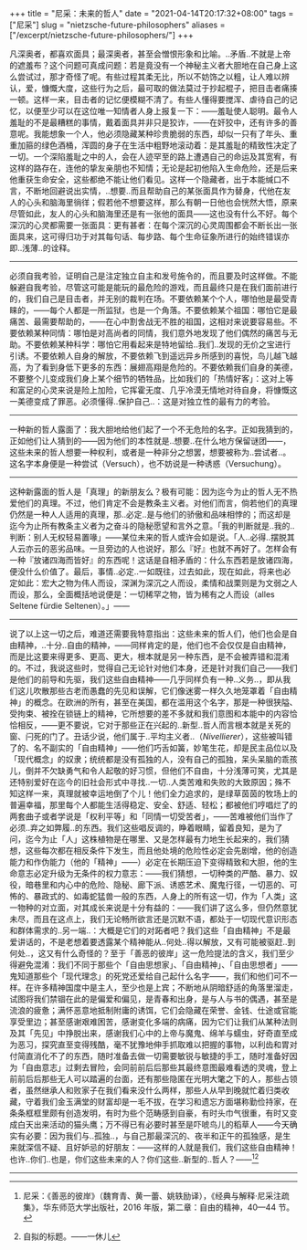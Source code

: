+++
title = "尼采：未来的哲人"
date = "2021-04-14T20:17:32+08:00"
tags = ["尼采"]
slug = "nietzsche-future-philosophers"
aliases = ["/excerpt/nietzsche-future-philosophers/"]
+++

凡深奥者，都喜欢面具；最深奥者，甚至会憎恨形象和比喻。..矛盾..不就是上帝的遮羞布？这个问题可真成问题：若是竟没有一个神秘主义者大胆地在自己身上这么尝试过，那才奇怪了呢。有些过程其柔无比，所以不妨饰之以粗，让人难以辨认，爱，慷慨大度，这些行为之后，最可取的做法莫过于抄起棍子，把目击者痛揍一顿。这样一来，目击者的记忆便模糊不清了。有些人懂得要搅浑、虐待自己的记忆，以便至少可以在这位唯一知情者人身上报复一下：——羞耻使人聪明。最令人羞耻的不是最糟糕的事情，戴着面具并非只是狡诈，——在奸狡中，还有许多的善意呢。我能想象一个人，他必须隐藏某种珍贵脆弱的东西，却似一只有了年头、重重加箍的绿色酒桶，浑圆的身子在生活中粗野地滚动着：是其羞耻的精致性决定了一切。一个深陷羞耻之中的人，会在人迹罕至的路上遭遇自己的命运及其宽宥，有这样的路存在，连他的挚友亲朋也不知情；无论是起初他陷入生命危险，还是后来他重获生命安全，这些都绝不能让他们看见。这样一个隐藏者，出于本能缄口不言，不断地回避说出实情，..想要..而且帮助自己的某张面具作为替身，代他在友人的心头和脑海里徜徉；假若他不想要这样，那么有朝一日他也会恍然大悟，原来尽管如此，友人的心头和脑海里还是有一张他的面具——这也没有什么不好。每个深沉的心灵都需要一张面具：更有甚者：在每个深沉的心灵周围都会不断长出一张面具来，这可得归功于对其每句话、每步路、每个生命征象所进行的始终错误亦即..浅薄..的诠释。

---

必须自我考验，证明自己是注定独立自主和发号施令的，而且要及时这样做。不能躲避自我考验，尽管这可能是能玩的最危险的游戏，而且最终只是在我们面前进行的，我们自己是目击者，并无别的裁判在场。不要依赖某个个人，哪怕他是最受青睐的，——每个人都是一所监狱，也是一个角落。不要依赖某个祖国：哪怕它是最痛苦、最需要帮助的，——在心中割舍战无不胜的祖国，这相对来说要容易些。不要依赖某种同情：哪怕是对高尚者的同情，我们意外地发现了他们偶然的痛苦与无助。不要依赖某种科学：哪怕它用看起来是特地留给..我们..发现的无价之宝进行引诱。不要依赖人自身的解放，不要依赖飞到遥远异乡所感到的喜悦，鸟儿越飞越高，为了看到身低下更多的东西：展翅高翔是危险的。不要依赖我们自身的美德，不要整个儿变成我们身上某个细节的牺牲品，比如我们的「热情好客」：这对上等和富足的心灵来说是险上加险，它挥霍无度、几乎冷漠无情地对待自身，将慷慨这一美德变成了罪恶。必须懂得..保护自己..：这是对独立性的最有力的考验。

---

一种新的哲人露面了：我大胆地给他们起了一个不无危险的名字。正如我猜到的，正如他们让人猜到的——因为他们的本性就是..想要..在什么地方保留谜团——，这些未来的哲人想要一种权利，或者是一种非分之想罢，想要被称为..尝试者..。这名字本身便是一种尝试（Versuch），也不妨说是一种诱惑（Versuchung）。

---

这种新露面的哲人是「真理」的新朋友么？极有可能：因为迄今为止的哲人无不热爱他们的真理。不过，他们肯定不会是教条主义者。对他们而言，倘若他们的真理仍然是一种人人适用的真理，那..必定..是与他们的骄傲和品味相悖的；而这却是迄今为止所有教条主义者为之奋斗的隐秘愿望和言外之意。「我的判断就是..我的..判断：别人无权轻易置喙」——某位未来的哲人或许会如是说。「人..必得..摆脱其人云亦云的恶劣品味。一旦旁边的人也说好，那么『好』也就不再好了。怎样会有一种『放诸四海而皆好』的东西呢！这话是自相矛盾的：什么东西若是放诸四海，便没什么价值了。最后，事情..必定..一如既往，过去如此，现在如此，将来也必定如此：宏大之物为伟人而设，深渊为深沉之人而设，柔情和战栗则是为文弱之人而设，那么，全面概括地说便是：一切稀罕之物，皆为稀有之人而设（alles Seltene fürdie Seltenen）。」——

---

说了以上这一切之后，难道还需要我特意指出：这些未来的哲人们，他们也会是自由精神，..十分..自由的精神，——同样肯定的是，他们也不会仅仅是自由精神，而是比这要来得更多、更高、更大，根本就是另一种东西，是不会被弄错和混淆的。不过，我说这些时，觉得自己无论针对他们本身，还是针对我们自己——我们是他们的前导和先驱，我们这些自由精神——几乎同样负有一种..义务..，即从我们这儿吹散那些古老而愚蠢的先见和误解，它们像迷雾一样久久地笼罩着「自由精神」的概念。在欧洲的所有，甚至在美国，都在滥用这个名字，那是一种很狭隘、受拘束、被拴在锁链上的精神，它所想要的差不多就和我们意图和本能中的内容恰恰相反，——更不要说，它对于那些正在兴起的..新型..哲人而言根本就是关死的窗、闩死的门了。丑话少说，他们属于..平均主义者..（_Nivellierer_），这些被叫错了的、名不副实的「自由精神」——他们巧舌如簧，妙笔生花，却是民主品位以及「现代概念」的奴隶；统统都是没有孤独的人，没有自己的孤独，呆头呆脑的乖孩儿，倒并不欠缺勇气和令人起敬的好习惯，但他们不自由，十分浅薄可笑，尤其是还特别爱好在迄今的旧社会形式中寻找..一切..人类苦难和失败的大致原因；殊不知这样一来，真理就被幸运地倒了个儿！他们全力追求的，是绿草茵茵的牧场上的普遍幸福，那里每个人都能生活得稳定、安全、舒适、轻松；都被他们哼唱烂了的两套曲子或者学说是「权利平等」和「同情一切受苦者」，——苦难被他们当作了必须..弃之如弊履..的东西。我们这些唱反调的，睁着眼睛，留着良知，是为了问，迄今为止「人」这株植物是在哪里、又是怎样最有力地生长起来的，我们猜想，这些每次都在相反条件下发生，而且他处境的危险性必定会先剧增，他的创造能力和作伪能力（他的「精神」——）必定在长期压迫下变得精致和大胆，他的生命意志必定升级为无条件的权力意志：——我们猜想，一切种类的严酷、暴力、奴役，暗巷里和内心中的危险、隐秘、廊下派、诱惑艺术、魔鬼行径，一切恶的、可怖的、暴政式的、如毒蛇猛兽一般的东西，人身上的所有这一切，作为「人类」这一物种的对立面，对其成长来说是十分有益的：——我们讲了这么多，但仍然意犹未尽，而且在这点上，我们无论畅所欲言还是沉默不语，都处于一切现代意识形态和群体需求的..另一端..：大概是它们的对跖者吧？我们这些「自由精神」不是最爱讲话的，不是老想着要透露某个精神能从..何处..得以解放，又有可能被驱赶..到何处..，这又有什么奇怪的？至于「善恶的彼岸」这一危险提法的含义，我们至少得避免混淆：我们不同于那些个「自由思想家」、「自由精神」、「自由思想者」——鬼知道那些个「现代理念」的死党还爱给自己起什么名字——，我们和他们可不一样。在许多精神国度中是主人，至少也是上宾；不断地从阴暗舒适的角落里溜走，试图将我们禁锢在此的是偏爱和偏见，是青春和出身，是与人与书的偶遇，甚至是流浪的疲惫；满怀恶意地抵制附庸的诱饵，它们会隐藏在荣誉、金钱、仕途或官能享受里边；甚至感谢艰难困苦，感谢变化多端的病痛，因为它们让我们从某种法则及其「先见」中挣脱出来，感谢我们心中的上帝与魔鬼、绵羊与蠕虫，好奇直至成为恶习，探究直至变得残酷，毫不犹豫地伸手抓取难以把握的事物，以利齿和胃对付简直消化不了的东西，随时准备去做一切需要敏锐与敏捷的手工，随时准备好因为「自由意志」过剩去冒险，会同前前后后那些其最终意图最难看透的灵魂，登上前前后后那些无人可以踏遍的台面，还有那些隐匿在光明大氅之下的人，那些占领者，虽然继承人和败家子在我们看来没什么两样，那些人从早到晚就忙着归类收藏，守着我们金玉满堂的财富却是一毛不拔，在学习和遗忘方面堪称勤俭持家，在条条框框里颇有创造发明，有时为些个范畴感到自豪，有时头巾气很重，有时又变成白天出来活动的猫头鹰；万不得已有必要时甚至是吓唬鸟儿的稻草人——今天确实有必要：因为我们与..孤独..，与自己那最深沉的、夜半和正午的孤独感，是生来就深信不疑、且好妒忌的好朋友：——这样的人就是我们，我们这些自由精神！也许..你们..也是，你们这些未来的人？你们这些..新型的..哲人？——[^1][^2]

---

[^1]: 尼采：《善恶的彼岸》（魏育青、黄一蕾、姚轶励译），《经典与解释·尼采注疏集》，华东师范大学出版社，2016 年版，第二章：自由的精神，40—44 节。
[^2]: 自拟的标题。——一休儿
